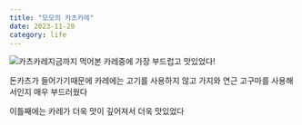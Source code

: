 ```yaml
---
title: "모모의 카츠카레"
date: 2023-11-20
category: life
---
```


![카츠카레](/storage/1700449953.png)지금까지 먹어본 카레중에 가장 부드럽고 맛있었다!

돈카츠가 들어가기때문에 카레에는 고기를 사용하지 않고 가지와 연근 고구마를 사용해서인지 매우 부드러웠다

이틀째에는 카레가 더욱 맛이 깊어져서 더욱 맛있었다
